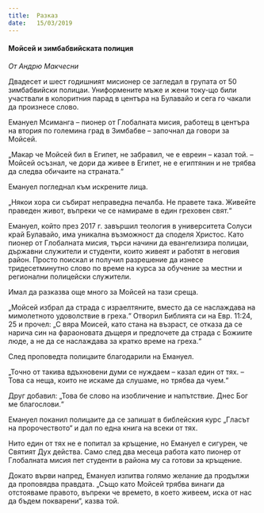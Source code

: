 ```yaml
---
title:  Разказ
date:   15/03/2019
---
```


#### Мойсей и зимбабвийската полиция

_От Андрю Макчесни_

Двадесет и шест годишният мисионер се загледал в групата от 50 зимбабвийски полицаи. Униформените мъже и жени току-що били участвали в колоритния парад в центъра на Булавайо и сега го чакали да произнесе слово.

Емануел Мсиманга – пионер от Глобалната мисия, работещ в центъра на втория по големина град в Зимбабве – започнал да говори за Мойсей.

„Макар че Мойсей бил в Египет, не забравил, че е евреин – казал той. – Мойсей осъзнал, че дори да живее в Египет, не е египтянин и не трябва да следва обичаите на страната.“

Емануел погледнал към искрените лица.

„Някои хора си събират неправедна печалба. Не правете така. Живейте праведен живот, въпреки че се намираме в един греховен свят.“

Емануел, който през 2017 г. завършил теология в университета Солуси край Булавайо, има уникална възможност да споделя Христос. Като пионер от Глобалната мисия, търси начини да евангелизира полицаи, държавни служители и студенти, които живеят и работят в неговия район. Просто поискал и получил разрешение да изнесе тридесетминутно слово по време на курса за обучение за местни и регионални полицейски служители.

Имал да разказва още много за Мойсей на тази среща.

„Мойсей избрал да страда с израелтяните, вместо да се наслаждава на мимолетното удоволствие в греха.“ Отворил Библията си на Евр. 11:24, 25 и прочел: „С вяра Моисей, като стана на възраст, се отказа да се нарича син на фараоновата дъщеря и предпочете да страда с Божиите люде, а не да се наслаждава за кратко време на греха.“

След проповедта полицаите благодарили на Емануел.

„Точно от такива вдъхновени думи се нуждаем – казал един от тях. – Това са неща, които не искаме да слушаме, но трябва да чуем.“

Друг добавил: „Това бе слово на изобличение и напътствие. Днес Бог ме благослови.“

Емануел поканил полицаите да се запишат в библейския курс „Гласът на пророчеството“ и дал по една книга на всеки от тях.

Нито един от тях не е попитал за кръщение, но Емануел е сигурен, че Святият Дух действа. Само след два месеца работа като пионер от Глобалната мисия пет студенти в района му са готови за кръщение.

Докато върви напред, Емануел изпитва голямо желание да продължи да проповядва правдата. „Също като Мойсей трябва винаги да отстояваме правото, въпреки че времето, в което живеем, иска от нас да бъдем покварени“, казва той.